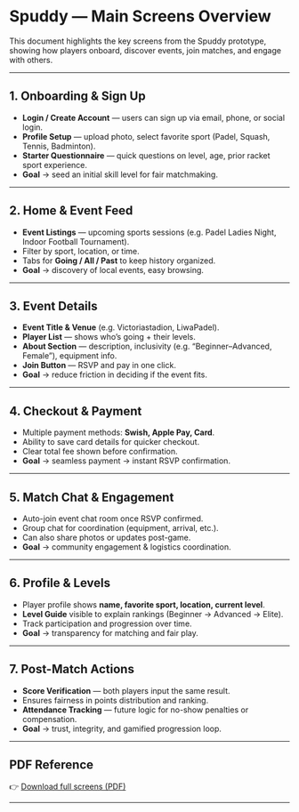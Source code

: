 # Spuddy — Main Screens Overview

This document highlights the key screens from the Spuddy prototype, showing how players onboard, discover events, join matches, and engage with others.

---

## 1. Onboarding & Sign Up
- **Login / Create Account** — users can sign up via email, phone, or social login.  
- **Profile Setup** — upload photo, select favorite sport (Padel, Squash, Tennis, Badminton).  
- **Starter Questionnaire** — quick questions on level, age, prior racket sport experience.  
- **Goal** → seed an initial skill level for fair matchmaking.

---

## 2. Home & Event Feed
- **Event Listings** — upcoming sports sessions (e.g. Padel Ladies Night, Indoor Football Tournament).  
- Filter by sport, location, or time.  
- Tabs for **Going / All / Past** to keep history organized.  
- **Goal** → discovery of local events, easy browsing.

---

## 3. Event Details
- **Event Title & Venue** (e.g. Victoriastadion, LiwaPadel).  
- **Player List** — shows who’s going + their levels.  
- **About Section** — description, inclusivity (e.g. “Beginner–Advanced, Female”), equipment info.  
- **Join Button** — RSVP and pay in one click.  
- **Goal** → reduce friction in deciding if the event fits.

---

## 4. Checkout & Payment
- Multiple payment methods: **Swish, Apple Pay, Card**.  
- Ability to save card details for quicker checkout.  
- Clear total fee shown before confirmation.  
- **Goal** → seamless payment → instant RSVP confirmation.

---

## 5. Match Chat & Engagement
- Auto-join event chat room once RSVP confirmed.  
- Group chat for coordination (equipment, arrival, etc.).  
- Can also share photos or updates post-game.  
- **Goal** → community engagement & logistics coordination.

---

## 6. Profile & Levels
- Player profile shows **name, favorite sport, location, current level**.  
- **Level Guide** visible to explain rankings (Beginner → Advanced → Elite).  
- Track participation and progression over time.  
- **Goal** → transparency for matching and fair play.

---

## 7. Post-Match Actions
- **Score Verification** — both players input the same result.  
- Ensures fairness in points distribution and ranking.  
- **Attendance Tracking** — future logic for no-show penalties or compensation.  
- **Goal** → trust, integrity, and gamified progression loop.

---

## PDF Reference
👉 [Download full screens (PDF)](Spuddy/spuddy-screens.pdf)

---

